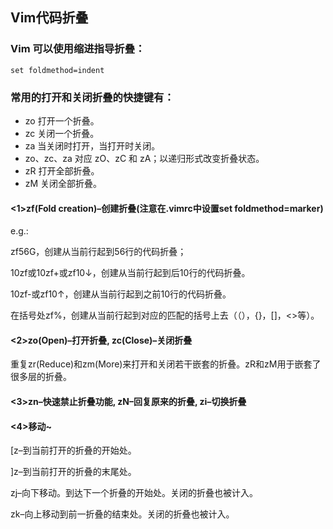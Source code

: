 ## Vim代码折叠
### Vim 可以使用缩进指导折叠：
```shell
set foldmethod=indent
```

### 常用的打开和关闭折叠的快捷键有：
* zo 打开一个折叠。
* zc 关闭一个折叠。
* za 当关闭时打开，当打开时关闭。
* zo、zc、za 对应 zO、zC 和 zA；以递归形式改变折叠状态。
* zR 打开全部折叠。
* zM 关闭全部折叠。

#### <1>zf(Fold creation)–创建折叠(注意在.vimrc中设置set foldmethod=marker)

e.g.:

zf56G，创建从当前行起到56行的代码折叠；

10zf或10zf+或zf10↓，创建从当前行起到后10行的代码折叠。

10zf-或zf10↑，创建从当前行起到之前10行的代码折叠。

在括号处zf%，创建从当前行起到对应的匹配的括号上去（（），{}，[]，<>等）。

#### <2>zo(Open)–打开折叠, zc(Close)–关闭折叠

重复zr(Reduce)和zm(More)来打开和关闭若干嵌套的折叠。zR和zM用于嵌套了很多层的折叠。

#### <3>zn–快速禁止折叠功能, zN–回复原来的折叠, zi–切换折叠

#### <4>移动~

[z–到当前打开的折叠的开始处。

]z–到当前打开的折叠的末尾处。

zj–向下移动。到达下一个折叠的开始处。关闭的折叠也被计入。

zk–向上移动到前一折叠的结束处。关闭的折叠也被计入。
